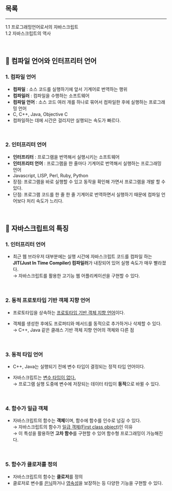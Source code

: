 ## 목록

---

1.1 프로그래밍언어로서의 자바스크립트  
1.2 자바스크립트의 역사

<br />

## 🔸 컴파일 언어와 인터프리터 언어

### 1. 컴파일 언어

- **컴파일** : 소스 코드를 실행하기에 앞서 기계어로 번역하는 행위
- **컴파일러** : 컴파일을 수행하는 소프트웨어
- **컴파일 언어** : 소스 코드 여러 개를 하나로 묶어서 컴파일한 후에 실행하는 프로그래밍 언어
- C, C++, Java, Objective C
- 컴파일하는 데에 시간은 걸리지만 실행되는 속도가 빠르다.

<br />

### 2. 인터프리터 언어

- **인터프리터** : 프로그램을 번역해서 실행시키는 소프트웨어
- **인터프리터 언어** : 프로그램을 한 줄마다 기계어로 번역해서 실행하는 프로그래밍 언어
- Javascript, LISP, Perl, Ruby, Python
- 장점: 프로그램을 바로 실행할 수 있고 동작을 확인해 가면서 프로그램을 개발 할 수 있다.
- 단점: 프로그램 코드를 한 줄 한 줄 기계어로 번역하면서 실행하기 때문에 컴파일 언어보다 처리 속도가 느리다.

<br />

## 🔸 자바스크립트의 특징

### 1. **인터프리터 언어**

- 최근 웹 브라우저 대부분에는 실행 시간에 자바스크립트 코드를 컴파일 하는 **JIT(Just In Time Compiler) 컴파일러**가 내장되어 있어 실행 속도가 매우 빨라졌다.  
  → 자바스크립트를 활용한 고기능 웹 어플리케이션을 구현할 수 있다.

   <br />

### 2. **동적 프로토타입 기반 객체 지향 언어**

- 프로토타입을 상속하는 <u>프로토타입 기반 객체 지향 언어</u>이다.
- 객체를 생성한 후에도 프로퍼티와 메서드를 동적으로 추가하거나 삭제할 수 있다.  
  → C++, Java 같은 클래스 기반 객체 지향 언어의 객체와 다른 점

   <br />

### 3. **동적 타입 언어**

- C++, Java는 실행되기 전에 변수 타입이 결정되는 정적 타입 언어이다.
- 자바스크립트는 <u>변수 타입이 없다.</u>  
  → 프로그램 실행 도중에 변수에 저장되는 데이터 타입이 **동적**으로 바뀔 수 있다.

   <br />

### 4. **함수가 일급 객체**

- 자바스크립트의 함수는 **객체**이며, 함수에 함수를 인수로 넘길 수 있다.  
  → 자바스크립트의 함수가 <u>일급 객체(First class object)</u>인 이유  
  → 이 특성을 활용하면 **고차 함수**를 구현할 수 있어 함수형 프로그래밍이 가능해진다.

   <br />

### 5. **함수가 클로저를 정의**

- 자바스크립트의 함수는 **클로저**를 정의
- 클로저로 변수를 <u>은닉</u>하거나 <u>영속성</u>을 보장하는 등 다양한 기능을 구현할 수 있다.

